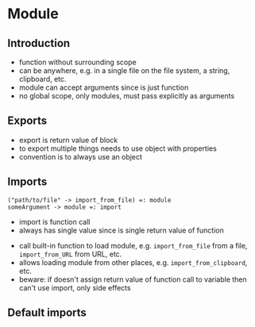 # Module



## Introduction

- function without surrounding scope
- can be anywhere, e.g. in a single file on the file system, a string, clipboard, etc.
- module can accept arguments since is just function
- no global scope, only modules, must pass explicitly as arguments



## Exports

- export is return value of block
- to export multiple things needs to use object with properties
- convention is to always use an object



## Imports

<!-- todo: how to do import without relying on data type? what are top-level functions? -->

```
("path/to/file" -> import_from_file) =: module
someArgument -> module =: import
```

- import is function call
- always has single value since is single return value of function
<!-- todo: how to import only some properties from object? -->
- call built-in function to load module, e.g. `import_from_file` from a file, `import_from_URL` from URL, etc.
- allows loading module from other places, e.g. `import_from_clipboard`, etc.
- beware: if doesn't assign return value of function call to variable then can't use import, only side effects



## Default imports

<!-- todo: what is imported by default? e.g. built-in data type objects?
how is it determined? e.g. via a config, via version number? -->
